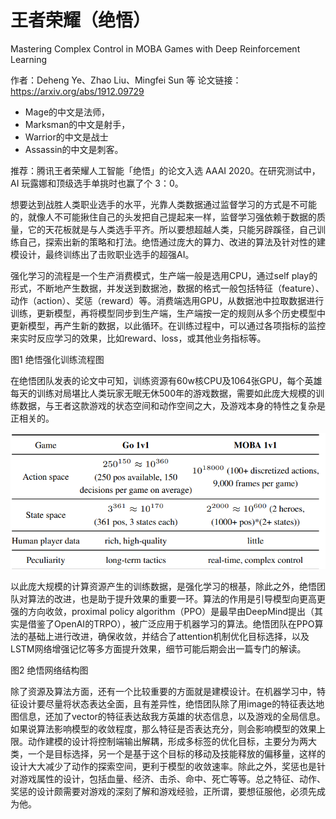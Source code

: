 

<!--
 * @version:
 * @Author:  StevenJokess（蔡舒起） https://github.com/StevenJokess
 * @Date: 2023-05-14 23:48:17
 * @LastEditors:  StevenJokess（蔡舒起） https://github.com/StevenJokess
 * @LastEditTime: 2023-05-15 21:53:04
 * @Description:
 * @Help me: make friends by a867907127@gmail.com and help me get some “foreign” things or service I need in life; 如有帮助，请赞助，失业3年了。![支付宝收款码](https://github.com/StevenJokess/d2rl/blob/master/img/%E6%94%B6.jpg)
 * @TODO::
 * @Reference:
-->
# 王者荣耀（绝悟）

Mastering Complex Control in MOBA Games with Deep Reinforcement Learning

作者：Deheng Ye、Zhao Liu、Mingfei Sun 等
论文链接：https://arxiv.org/abs/1912.09729

- Mage的中文是法师，
- Marksman的中文是射手，
- Warrior的中文是战士
- Assassin的中文是刺客。

推荐：腾讯王者荣耀人工智能「绝悟」的论文入选 AAAI 2020。在研究测试中，AI 玩露娜和顶级选手单挑时也赢了个 3：0。

想要达到战胜人类职业选手的水平，光靠人类数据通过监督学习的方式是不可能的，就像人不可能揪住自己的头发把自己提起来一样，监督学习强依赖于数据的质量，它的天花板就是与人类选手平齐。所以要想超越人类，只能另辟蹊径，自己训练自己，探索出新的策略和打法。绝悟通过庞大的算力、改进的算法及针对性的建模设计，最终训练出了击败职业选手的超强AI。

强化学习的流程是一个生产消费模式，生产端一般是选用CPU，通过self play的形式，不断地产生数据，并发送到数据池，数据的格式一般包括特征（feature）、动作（action）、奖惩（reward）等。消费端选用GPU，从数据池中拉取数据进行训练，更新模型，再将模型同步到生产端，生产端按一定的规则从多个历史模型中更新模型，再产生新的数据，以此循环。在训练过程中，可以通过各项指标的监控来实时反应学习的效果，比如reward、loss，或其他业务指标等。


图1 绝悟强化训练流程图

在绝悟团队发表的论文中可知，训练资源有60w核CPU及1064张GPU，每个英雄每天的训练对局堪比人类玩家无眠无休500年的游戏数据，需要如此庞大规模的训练数据，与王者这款游戏的状态空间和动作空间之大，及游戏本身的特性之复杂是正相关的。

![王者这款游戏的状态空间和动作空间](../../img/MOBA_state_space.png)

以此庞大规模的计算资源产生的训练数据，是强化学习的根基，除此之外，绝悟团队对算法的改进，也是助于提升效果的重要一环。算法的作用是引导模型向更高更强的方向收敛，proximal policy algorithm（PPO）是最早由DeepMind提出（其实是借鉴了OpenAI的TRPO），被广泛应用于机器学习的算法。绝悟团队在PPO算法的基础上进行改进，确保收敛，并结合了attention机制优化目标选择，以及LSTM网络增强记忆等多方面提升效果，细节可能后期会出一篇专门的解读。


图2 绝悟网络结构图

除了资源及算法方面，还有一个比较重要的方面就是建模设计。在机器学习中，特征设计要尽量将状态表达全面，且有差异性，绝悟团队除了用image的特征表达地图信息，还加了vector的特征表达敌我方英雄的状态信息，以及游戏的全局信息。如果说算法影响模型的收敛程度，那么特征是否表达充分，则会影响模型的效果上限。动作建模的设计将控制端输出解耦，形成多标签的优化目标，主要分为两大类，一个是目标选择，另一个是基于这个目标的移动及技能释放的偏移量，这样的设计大大减少了动作的探索空间，更利于模型的收敛速率。除此之外，奖惩也是针对游戏属性的设计，包括血量、经济、击杀、命中、死亡等等。总之特征、动作、奖惩的设计颇需要对游戏的深刻了解和游戏经验，正所谓，要想征服他，必须先成为他。



[1]: https://aijishu.com/a/1060000000100723
[2]: https://zhuanlan.zhihu.com/p/473216291
